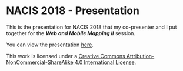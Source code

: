 # NACIS 2018 - Presentation

This is the presentation for NACIS 2018 that my co-presenter and I put together for the **_Web and Mobile Mapping II_** session.

You can view the presentation [here](https://thejoeblankenship.com/nacis_2018/).

This work is licensed under a [Creative Commons Attribution-NonCommercial-ShareAlike 4.0 International License](https://creativecommons.org/licenses/by-nc-sa/4.0/).

